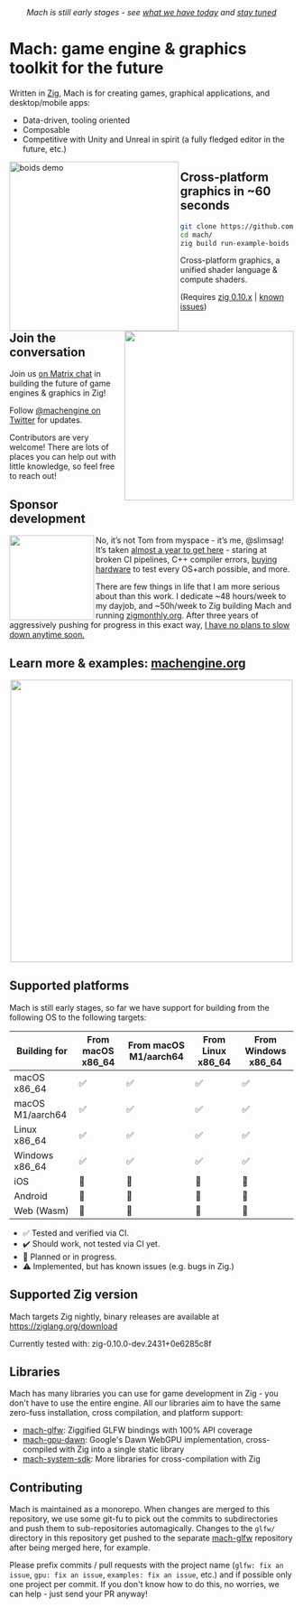 <div align="center"><em>Mach is still early stages - see <a href="https://machengine.org/#early-stages">what we have today</a> and <a href="https://twitter.com/machengine">stay tuned</a></em></div>

# Mach: game engine & graphics toolkit for the future

Written in [Zig](https://ziglang.org/), Mach is for creating games, graphical applications, and desktop/mobile apps:

- Data-driven, tooling oriented
- Composable
- Competitive with Unity and Unreal in spirit (a fully fledged editor in the future, etc.)

<a href="https://user-images.githubusercontent.com/3173176/163936001-fd9eb918-7c29-4dcc-bfcb-5586f2ea1f9a.gif"><img align="left" src="https://user-images.githubusercontent.com/3173176/163936001-fd9eb918-7c29-4dcc-bfcb-5586f2ea1f9a.gif" alt="boids demo" width="300px"></img></a>

## Cross-platform graphics in ~60 seconds

```sh
git clone https://github.com/hexops/mach
cd mach/
zig build run-example-boids
```

Cross-platform graphics, a unified shader language & compute shaders.

(Requires [zig 0.10.x](https://ziglang.org/) | [known issues](https://github.com/hexops/mach/blob/main/doc/known-issues.md#known-issues))

<img align="right" src="https://machengine.org/img/coder.svg" width="300px"></img>

## Join the conversation

Join us [on Matrix chat](https://matrix.to/#/#hexops:matrix.org) in building the future of game engines & graphics in Zig!

Follow [@machengine on Twitter](https://twitter.com/machengine) for updates.

Contributors are very welcome! There are lots of places you can help out with little knowledge, so feel free to reach out!

## Sponsor development

<img align="left" src="https://user-images.githubusercontent.com/3173176/163940979-6a1c1e5a-690d-4e6c-ad74-e1407ba7c867.png" width="150px"></img>

No, it’s not Tom from myspace - it’s me, @slimsag! It’s taken [almost a year to get here](https://devlog.hexops.com/2022/mach-v0.1-zig-graphics-in-60s) - staring at broken CI pipelines, C++ compiler errors, [buying hardware](https://twitter.com/slimsag/status/1507506138144681986) to test every OS+arch possible, and more.

There are few things in life that I am more serious about than this work. I dedicate ~48 hours/week to my dayjob, and ~50h/week to Zig building Mach and running [zigmonthly.org](https://zigmonthly.org). After three years of aggressively pushing for progress in this exact way, [I have no plans to slow down anytime soon.](https://devlog.hexops.com/2021/i-write-code-100-hours-a-week)

## Learn more & examples: [machengine.org](https://machengine.org)

<div align="center">
  <a href="https://machengine.org"><img width="500px" src="https://user-images.githubusercontent.com/3173176/163927590-6a28d30c-6955-4e9f-9a65-88095aa67299.png"></img></a>
</div>

## Supported platforms

Mach is still early stages, so far we have support for building from the following OS to the following targets:

| Building for     | From macOS x86_64 | From macOS M1/aarch64 | From Linux x86_64 | From Windows x86_64 |
| ---------------- | ----------------- | --------------------- | ----------------- | ------------------- |
| macOS x86_64     | ✅                | ✅                    | ✅                | ✅                  |
| macOS M1/aarch64 | ✅                | ✅                    | ✅                | ✅                  |
| Linux x86_64     | ✅                | ✅                    | ✅                | ✅                  |
| Windows x86_64   | ✅                | ✅                    | ✅                | ✅                  |
| iOS              | 🏃                | 🏃                    | 🏃                | 🏃                  |
| Android          | 🏃                | 🏃                    | 🏃                | 🏃                  |
| Web (Wasm)       | 🏃                | 🏃                    | 🏃                | 🏃                  |

- ✅ Tested and verified via CI.
- ✔️ Should work, not tested via CI yet.
- 🏃 Planned or in progress.
- ⚠️ Implemented, but has known issues (e.g. bugs in Zig.)

## Supported Zig version

Mach targets Zig nightly, binary releases are available at https://ziglang.org/download

Currently tested with: zig-0.10.0-dev.2431+0e6285c8f

## Libraries

Mach has many libraries you can use for game development in Zig - you don't have to use the entire engine. All our libraries aim to have the same zero-fuss installation, cross compilation, and platform support:

- [mach-glfw](https://github.com/hexops/mach-glfw): Ziggified GLFW bindings with 100% API coverage
- [mach-gpu-dawn](https://github.com/hexops/mach-gpu-dawn): Google's Dawn WebGPU implementation, cross-compiled with Zig into a single static library
- [mach-system-sdk](https://github.com/hexops/mach-system-sdk): More libraries for cross-compilation with Zig

## Contributing

Mach is maintained as a monorepo. When changes are merged to this repository, we use some git-fu to pick out the commits to subdirectories and push them to sub-repositories automagically. Changes to the `glfw/` directory in this repository get pushed to the separate [mach-glfw](https://github.com/hexops/mach-glfw) repository after being merged here, for example.

Please prefix commits / pull requests with the project name (`glfw: fix an issue`, `gpu: fix an issue`, `examples: fix an issue`, etc.) and if possible only one project per commit. If you don't know how to do this, no worries, we can help - just send your PR anyway!
